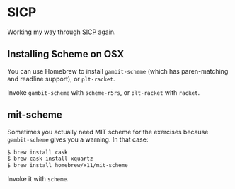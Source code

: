 # SICP

Working my way through [SICP] again.

[SICP]: http://mitpress.mit.edu/sicp/

## Installing Scheme on OSX

You can use Homebrew to install `gambit-scheme` (which has paren-matching and
readline support), or `plt-racket`.

Invoke `gambit-scheme` with `scheme-r5rs`, or `plt-racket` with `racket`.

## mit-scheme

Sometimes you actually need MIT scheme for the exercises because `gambit-scheme`
gives you a warning. In that case:

```bash
$ brew install cask
$ brew cask install xquartz
$ brew install homebrew/x11/mit-scheme
```

Invoke it with `scheme`.
